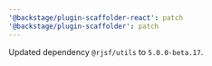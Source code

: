 ```yaml
---
'@backstage/plugin-scaffolder-react': patch
'@backstage/plugin-scaffolder': patch
---
```


Updated dependency `@rjsf/utils` to `5.0.0-beta.17`.

